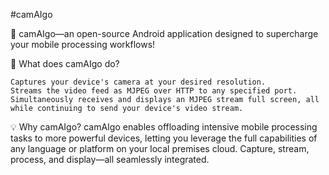 #camAIgo

🚀 camAIgo—an open-source Android application designed to supercharge your mobile processing workflows!

🎥 What does camAIgo do?

    Captures your device's camera at your desired resolution.
    Streams the video feed as MJPEG over HTTP to any specified port.
    Simultaneously receives and displays an MJPEG stream full screen, all while continuing to send your device's video stream.

💡 Why camAIgo? camAIgo enables offloading intensive mobile processing tasks to more powerful devices, letting you leverage the full capabilities of any language or platform on your local premises cloud. Capture, stream, process, and display—all seamlessly integrated.
